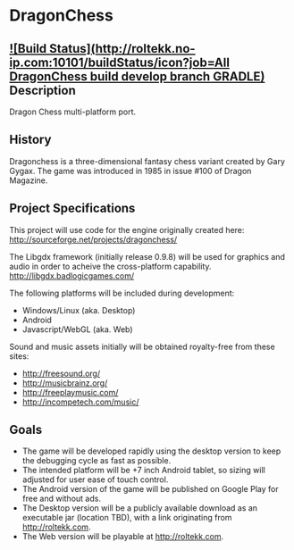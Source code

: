 DragonChess
===========
[![Build Status](http://roltekk.no-ip.com:10101/buildStatus/icon?job=All DragonChess build develop branch GRADLE)](http://roltekk.no-ip.com:10101/job/All%20DragonChess%20build%20develop%20branch%20GRADLE/)
Description
-----------
Dragon Chess multi-platform port.

History
-------
Dragonchess is a three-dimensional fantasy chess variant created by Gary Gygax.
The game was introduced in 1985 in issue #100 of Dragon Magazine.

Project Specifications
----------------------
This project will use code for the engine originally created here:
http://sourceforge.net/projects/dragonchess/

The Libgdx framework (initially release 0.9.8) will be used for graphics and audio in order to acheive the cross-platform capability.
http://libgdx.badlogicgames.com/

The following platforms will be included during development:
- Windows/Linux (aka. Desktop)
- Android
- Javascript/WebGL (aka. Web)

Sound and music assets initially will be obtained royalty-free from these sites:
- http://freesound.org/
- http://musicbrainz.org/
- http://freeplaymusic.com/
- http://incompetech.com/music/

Goals
-----
- The game will be developed rapidly using the desktop version to keep the debugging cycle as fast as possible.
- The intended platform will be +7 inch Android tablet, so sizing will adjusted for user ease of touch control.
- The Android version of the game will be published on Google Play for free and without ads.
- The Desktop version will be a publicly available download as an executable jar (location TBD), with a link originating from http://roltekk.com.
- The Web version will be playable at http://roltekk.com.
